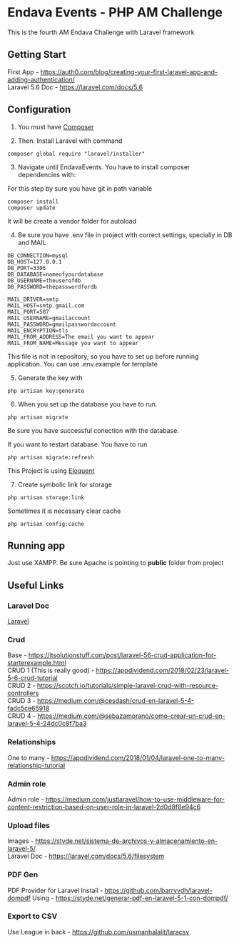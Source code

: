 # Endava Events - PHP AM Challenge

This is the fourth AM Endava Challenge with Laravel framework

## Getting Start

First App - https://auth0.com/blog/creating-your-first-laravel-app-and-adding-authentication/ <br />
Laravel 5.6 Doc - https://laravel.com/docs/5.6

## Configuration

1. You must have [Composer](https://getcomposer.org/)

2. Then. Install Laravel with command

```
composer global require "laravel/installer"
```

3. Navigate until EndavaEvents. You have to install composer dependencies with:

For this step by sure you have git in path variable

```
composer install
composer update
```

It will be create a vendor folder for autoload

4. Be sure you have .env file in project with correct settings, specially in DB and MAIL

```
DB_CONNECTION=mysql
DB_HOST=127.0.0.1
DB_PORT=3306
DB_DATABASE=nameofyourdatabase
DB_USERNAME=theuserofdb
DB_PASSWORD=thepasswordfordb

MAIL_DRIVER=smtp
MAIL_HOST=smtp.gmail.com
MAIL_PORT=587
MAIL_USERNAME=gmailaccount
MAIL_PASSWORD=gmailpasswordaccount
MAIL_ENCRYPTION=tls
MAIL_FROM_ADDRESS=The email you want to appear
MAIL_FROM_NAME=Message you want to appear
```

This file is not in repository, so you have to set up before running application. You can use .env.example for template

5. Generate the key with

```
php artisan key:generate
```

6. When you set up the database you have to run.   

```
php artisan migrate
```

Be sure you have successful conection with the database.

If you want to restart database. You have to run

```
php artisan migrate:refresh
```

This Project is using [Eloquent](https://laravel.com/docs/5.6/eloquent) 

7. Create symbolic link for storage

```
php artisan storage:link
```

Sometimes it is necessary clear cache

```
php artisan config:cache
```

## Running app

Just use XAMPP. Be sure Apache is pointing to **public** folder from project

## Useful Links

### Laravel Doc

[Laravel](https://laravel.com/docs/5.6) 

### Crud

Base - https://itsolutionstuff.com/post/laravel-56-crud-application-for-starterexample.html <br />
CRUD 1 (This is really good) - https://appdividend.com/2018/02/23/laravel-5-6-crud-tutorial <br />
CRUD 2 - https://scotch.io/tutorials/simple-laravel-crud-with-resource-controllers <br />
CRUD 3 - https://medium.com/@cesdash/crud-en-laravel-5-4-fadc5ce65918 <br />
CRUD 4 - https://medium.com/@sebazamorano/como-crear-un-crud-en-laravel-5-4-24dc0c8f7ba3 <br />


### Relationships 

One to many - https://appdividend.com/2018/01/04/laravel-one-to-many-relationship-tutorial <br />

### Admin role

Admin role - https://medium.com/justlaravel/how-to-use-middleware-for-content-restriction-based-on-user-role-in-laravel-2d0d8f8e94c6 <br />

### Upload files

Images - https://styde.net/sistema-de-archivos-y-almacenamiento-en-laravel-5/ <br />
Laravel Doc - https://laravel.com/docs/5.6/filesystem

### PDF Gen

PDF Provider for Laravel Install - https://github.com/barryvdh/laravel-dompdf
Using - https://styde.net/generar-pdf-en-laravel-5-1-con-dompdf/

### Export to CSV 

Use League in back - https://github.com/usmanhalalit/laracsv